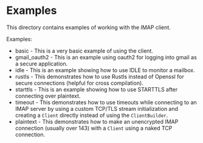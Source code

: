 Examples
========

This directory contains examples of working with the IMAP client.

Examples:
  * basic - This is a very basic example of using the client.
  * gmail_oauth2 - This is an example using oauth2 for logging into gmail as a secure application.
  * idle - This is an example showing how to use IDLE to monitor a mailbox.
  * rustls - This demonstrates how to use Rustls instead of Openssl for secure connections (helpful for cross compilation).
  * starttls - This is an example showing how to use STARTTLS after connecting over plaintext.
  * timeout - This demonstrates how to use timeouts while connecting to an IMAP server by using a custom TCP/TLS stream initialization and creating a `Client` directly instead of using the `ClientBuilder`.
  * plaintext - This demonstrates how to make an unencrypted IMAP connection (usually over 143) with a `Client` using a naked TCP connection.
